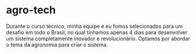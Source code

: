 # agro-tech
Durante o curso técnico, minha equipe e eu fomos selecionados para um desafio em todo o Brasil, no qual tínhamos apenas 4 dias para desenvolver um sistema completamente inovador e revolucionário. Optamos por abordar o tema da agronomia para criar o sistema.
